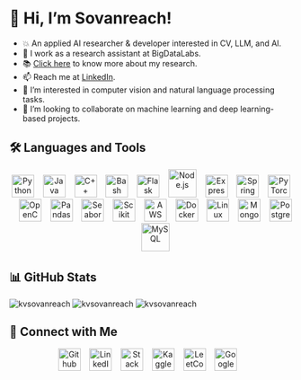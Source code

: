 
# 👋 Hi, I’m Sovanreach!
- :boom: An applied AI researcher & developer interested in CV, LLM, and AI.
- 🌱 I work as a research assistant at BigDataLabs.
- :books: [Click here](https://scholar.google.com/citations?user=qZqSMicAAAAJ&hl=en) to know more about my research.
- 📫 Reach me at [LinkedIn](https://www.linkedin.com/in/kvsovanreach).
- 👀 I’m interested in computer vision and natural language processing tasks.
- 💞️ I’m looking to collaborate on machine learning and deep learning-based projects.

## 🛠️ Languages and Tools
 <p align="center">
  <a href="https://www.python.org" target="_blank"><img src="https://raw.githubusercontent.com/kvsovanreach/kvsovanreach/master/assets/icons/python.svg" alt="Python" width="40" height="40"/></a>&nbsp;&nbsp;&nbsp;
  <a href="https://www.java.com" target="_blank"><img src="https://raw.githubusercontent.com/kvsovanreach/kvsovanreach/master/assets/icons/java.svg" alt="Java" width="40" height="40"/></a>&nbsp;&nbsp;&nbsp;
  <a href="https://www.w3schools.com/cpp/" target="_blank"><img src="https://raw.githubusercontent.com/kvsovanreach/kvsovanreach/master/assets/icons/cplusplus.svg" alt="C++" width="40" height="40"/></a>&nbsp;&nbsp;&nbsp;
  <a href="https://www.gnu.org/software/bash/" target="_blank"><img src="https://raw.githubusercontent.com/kvsovanreach/kvsovanreach/master/assets/icons/bash.svg" alt="Bash" width="40" height="40"/></a>&nbsp;&nbsp;&nbsp;
  <a href="https://flask.palletsprojects.com/" target="_blank"><img src="https://raw.githubusercontent.com/kvsovanreach/kvsovanreach/master/assets/icons/flask.svg" alt="Flask" width="40" height="40"/></a>&nbsp;&nbsp;&nbsp;
  <a href="https://nodejs.org" target="_blank"><img src="https://raw.githubusercontent.com/kvsovanreach/kvsovanreach/master/assets/icons/nodejs.svg" alt="Node.js" width="50" height="50"/></a>&nbsp;&nbsp;&nbsp;
  <a href="https://expressjs.com" target="_blank"><img src="https://raw.githubusercontent.com/kvsovanreach/kvsovanreach/master/assets/icons/express.svg" alt="Express.js" width="40" height="40"/></a>&nbsp;&nbsp;&nbsp;
  <a href="https://spring.io/" target="_blank"> <img src="https://raw.githubusercontent.com/kvsovanreach/kvsovanreach/master/assets/icons/spring.svg" alt="Spring" width="40" height="40"/></a>&nbsp;&nbsp;&nbsp;
  <a href="https://pytorch.org/" target="_blank"><img src="https://raw.githubusercontent.com/kvsovanreach/kvsovanreach/master/assets/icons/pytorch.svg" alt="PyTorch" width="40" height="40"/></a>&nbsp;&nbsp;&nbsp;
  <a href="https://opencv.org/" target="_blank"> <img src="https://raw.githubusercontent.com/kvsovanreach/kvsovanreach/master/assets/icons/opencv.svg" alt="OpenCV" width="40" height="40"/></a>&nbsp;&nbsp;&nbsp;
  <a href="https://pandas.pydata.org/" target="_blank"> <img src="https://raw.githubusercontent.com/kvsovanreach/kvsovanreach/master/assets/icons/pandas.svg" alt="Pandas" width="40" height="40"/></a>&nbsp;&nbsp;&nbsp;
  <a href="https://seaborn.pydata.org/" target="_blank"> <img src="https://raw.githubusercontent.com/kvsovanreach/kvsovanreach/master/assets/icons/seaborn.svg" alt="Seaborn" width="40" height="40"/></a>&nbsp;&nbsp;&nbsp;
  <a href="https://scikit-learn.org/" target="_blank"> <img src="https://raw.githubusercontent.com/kvsovanreach/kvsovanreach/master/assets/icons/sklearn.svg" alt="Scikit Learn" width="40" height="40"/></a>&nbsp;&nbsp;&nbsp;
  <a href="https://aws.amazon.com" target="_blank"><img src="https://raw.githubusercontent.com/kvsovanreach/kvsovanreach/master/assets/icons/aws.svg" alt="AWS" width="40" height="40"/></a>&nbsp;&nbsp;&nbsp;
  <a href="https://www.docker.com/" target="_blank"><img src="https://raw.githubusercontent.com/kvsovanreach/kvsovanreach/master/assets/icons/docker.svg" alt="Docker" width="40" height="40"/></a>&nbsp;&nbsp;&nbsp;
  <a href="https://www.linux.org/" target="_blank"> <img src="https://raw.githubusercontent.com/kvsovanreach/kvsovanreach/master/assets/icons/linux.svg" alt="Linux" width="40" height="40"/></a>&nbsp;&nbsp;&nbsp;
  <a href="https://www.mongodb.com/" target="_blank"> <img src="https://raw.githubusercontent.com/kvsovanreach/kvsovanreach/master/assets/icons/mongodb.svg" alt="MongoDB" width="40" height="40"/></a>&nbsp;&nbsp;&nbsp;
    <a href="https://www.postgresql.org/" target="_blank"> <img src="https://raw.githubusercontent.com/kvsovanreach/kvsovanreach/master/assets/icons/postgresql.svg" alt="PostgreSQL" width="40" height="40"/></a>&nbsp;&nbsp;&nbsp;
  <a href="https://www.mysql.com/" target="_blank"> <img src="https://raw.githubusercontent.com/kvsovanreach/kvsovanreach/master/assets/icons/mysql.svg" alt="MySQL" width="50" height="50"/></a>
</p>

## 📊 GitHub Stats
<img src="https://github-readme-stats.vercel.app/api/top-langs?username=kvsovanreach&show_icons=true&locale=en&layout=compact"  alt="kvsovanreach"/>
<img src="https://github-readme-stats.vercel.app/api?username=kvsovanreach&show_icons=true&locale=en"  alt="kvsovanreach"/>
<img src="https://github-readme-streak-stats.herokuapp.com/?user=kvsovanreach&"  alt="kvsovanreach"/>

## 🔗 Connect with Me
<p align="center">
  <a href="https://github.com/kvsovanreach" target="blank"><img align="center" src="https://raw.githubusercontent.com/kvsovanreach/kvsovanreach/master/assets/icons/github.svg" alt="Github" height="40" width="40"/></a>&nbsp;&nbsp;&nbsp;
  <a href="https://linkedin.com/in/kvsovanreach" target="blank"><img align="center" src="https://raw.githubusercontent.com/kvsovanreach/kvsovanreach/master/assets/icons/linkedin.svg" alt="LinkedIn" height="40" width="40"/></a>&nbsp;&nbsp;&nbsp;
  <a href="https://stackoverflow.com/users/11778534" target="blank"><img align="center" src="https://raw.githubusercontent.com/kvsovanreach/kvsovanreach/master/assets/icons/stackoverflow.svg" alt="Stack Overflow" height="40" width="40"/></a>&nbsp;&nbsp;&nbsp;
  <a href="https://www.kaggle.com/vungsovanreachkong" target="blank"><img align="center" src="https://raw.githubusercontent.com/kvsovanreach/kvsovanreach/master/assets/icons/kaggle.svg" alt="Kaggle" height="40" width="40"/></a>&nbsp;&nbsp;&nbsp;
  <a href="https://www.leetcode.com/kvsovanreach" target="blank"><img align="center" src="https://raw.githubusercontent.com/kvsovanreach/kvsovanreach/master/assets/icons/leetcode.svg" alt="LeetCode" height="40" width="40"/></a>&nbsp;&nbsp;&nbsp;
  <a href="https://scholar.google.com/citations?user=qZqSMicAAAAJ&hl=en" target="blank"><img align="center" src="https://raw.githubusercontent.com/kvsovanreach/kvsovanreach/master/assets/icons/google-scholar.svg" alt="Google Scholar" height="40" width="40"/></a>&nbsp;&nbsp;&nbsp;
</p>
